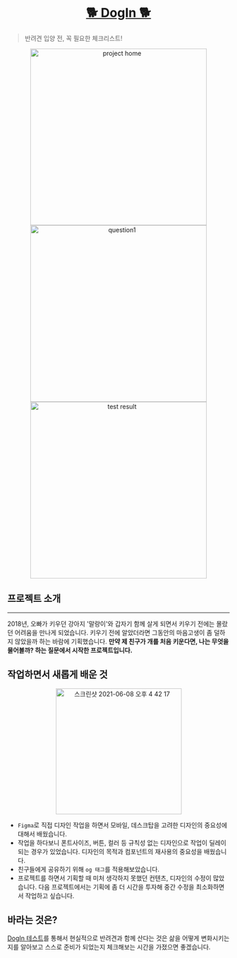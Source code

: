 # <center>[🐕 DogIn 🐕](https://dogin.mmyeon.com/)

> 반려견 입양 전, 꼭 필요한 체크리스트!

</center>

<p align="center">
<img width="400" alt="project home" src="https://user-images.githubusercontent.com/57064447/121141642-2ce78a80-c876-11eb-92bb-2e5032163731.png">
<img width="400" alt="question1" src="https://user-images.githubusercontent.com/57064447/121141657-307b1180-c876-11eb-8452-d585aeb65ebb.png">
<!-- <img width="400" alt="question2" src="https://user-images.githubusercontent.com/57064447/121141668-3244d500-c876-11eb-8cbf-1949918e31d2.png"> -->
<img width="400" alt="test result" src="https://user-images.githubusercontent.com/57064447/121141670-3244d500-c876-11eb-8730-069e05b55655.png">

</p>

## 프로젝트 소개

---

2018년, 오빠가 키우던 강아지 '말랑이'와 갑자기 함께 살게 되면서 키우기 전에는 몰랐던 어려움을 만나게 되었습니다. 키우기 전에 알았더라면 그동안의 마음고생이 좀 덜하지 않았을까 하는 바람에 기획했습니다. <b>만약 제 친구가 개를 처음 키운다면, 나는 무엇을 물어볼까? 하는 질문에서 시작한 프로젝트입니다.</b>
<br/>

<p align="center">

</p>

## 작업하면서 새롭게 배운 것

<p align="center">

<img width="285" alt="스크린샷 2021-06-08 오후 4 42 17" src="https://user-images.githubusercontent.com/57064447/121143929-805ad800-c878-11eb-8bf4-54416d56c008.png">

</p>

- `Figma`로 직접 디자인 작업을 하면서 모바일, 데스크탑을 고려한 디자인의 중요성에 대해서 배웠습니다.
- 작업을 하다보니 폰트사이즈, 버튼, 컬러 등 규칙성 없는 디자인으로 작업이 딜레이되는 경우가 있었습니다. 디자인의 목적과 컴포넌트의 재사용의 중요성을 배웠습니다.
- 친구들에게 공유하기 위해 `og 태그`를 적용해보았습니다.
- 프로젝트를 하면서 기획할 때 미처 생각하지 못했던 컨텐츠, 디자인의 수정이 많았습니다. 다음 프로젝트에서는 기획에 좀 더 시간을 투자해 중간 수정을 최소화하면서 작업하고 싶습니다.

## 바라는 것은?

[DogIn 테스트](https://dogin.mmyeon.com/)를 통해서 현실적으로 반려견과 함께 산다는 것은 삶을 어떻게 변화시키는지를 알아보고 스스로 준비가 되었는지 체크해보는 시간을 가졌으면 좋겠습니다.
